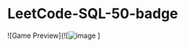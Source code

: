 # LeetCode-SQL-50-badge

![Game Preview](![![image](https://github.com/user-attachments/assets/f545c4a2-ecfa-4154-af39-2ca3977815b6)
]
